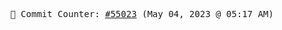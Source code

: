 <p align="center">
    <samp>
        📮 Commit Counter: <a href="https://github.com/Javascript-void0/Javascript-void0/commits/main">#55023</a> (May 04, 2023 @ 05:17 AM)
    </samp>
</p>